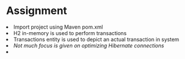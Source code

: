 # Assignment

<li>Import project using Maven pom.xml</li>
<li>H2 in-memory is used to perform transactions</li>

<li> Transactions entity is used to depict an actual transaction in  system </li>
<li> <i> Not much focus is given on optimizing Hibernate connections </i> </li>
<li> </li>
